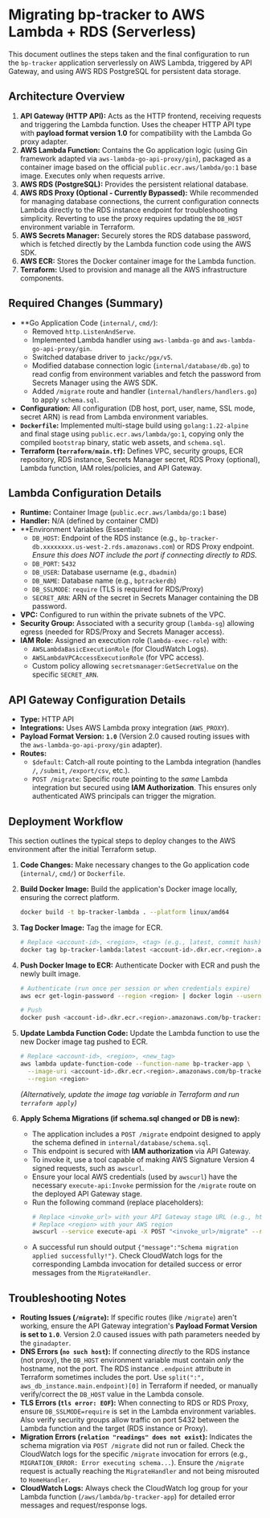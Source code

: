# Migrating bp-tracker to AWS Lambda + RDS (Serverless)

This document outlines the steps taken and the final configuration to run the `bp-tracker` application serverlessly on AWS Lambda, triggered by API Gateway, and using AWS RDS PostgreSQL for persistent data storage.

## Architecture Overview

1.  **API Gateway (HTTP API):** Acts as the HTTP frontend, receiving requests and triggering the Lambda function. Uses the cheaper HTTP API type with **payload format version 1.0** for compatibility with the Lambda Go proxy adapter.
2.  **AWS Lambda Function:** Contains the Go application logic (using Gin framework adapted via `aws-lambda-go-api-proxy/gin`), packaged as a container image based on the official `public.ecr.aws/lambda/go:1` base image. Executes only when requests arrive.
3.  **AWS RDS (PostgreSQL):** Provides the persistent relational database.
4.  **AWS RDS Proxy (Optional - Currently Bypassed):** While recommended for managing database connections, the current configuration connects Lambda directly to the RDS instance endpoint for troubleshooting simplicity. Reverting to use the proxy requires updating the `DB_HOST` environment variable in Terraform.
5.  **AWS Secrets Manager:** Securely stores the RDS database password, which is fetched directly by the Lambda function code using the AWS SDK.
6.  **AWS ECR:** Stores the Docker container image for the Lambda function.
7.  **Terraform:** Used to provision and manage all the AWS infrastructure components.

## Required Changes (Summary)

*   **Go Application Code (`internal/`, `cmd/`):
    *   Removed `http.ListenAndServe`.
    *   Implemented Lambda handler using `aws-lambda-go` and `aws-lambda-go-api-proxy/gin`.
    *   Switched database driver to `jackc/pgx/v5`.
    *   Modified database connection logic (`internal/database/db.go`) to read config from environment variables and fetch the password from Secrets Manager using the AWS SDK.
    *   Added `/migrate` route and handler (`internal/handlers/handlers.go`) to apply `schema.sql`.
*   **Configuration:** All configuration (DB host, port, user, name, SSL mode, secret ARN) is read from Lambda environment variables.
*   **`Dockerfile`:** Implemented multi-stage build using `golang:1.22-alpine` and final stage using `public.ecr.aws/lambda/go:1`, copying only the compiled `bootstrap` binary, static web assets, and `schema.sql`.
*   **Terraform (`terraform/main.tf`):** Defines VPC, security groups, ECR repository, RDS instance, Secrets Manager secret, RDS Proxy (optional), Lambda function, IAM roles/policies, and API Gateway.

## Lambda Configuration Details

*   **Runtime:** Container Image (`public.ecr.aws/lambda/go:1` base)
*   **Handler:** N/A (defined by container CMD)
*   **Environment Variables (Essential):
    *   `DB_HOST`: Endpoint of the RDS instance (e.g., `bp-tracker-db.xxxxxxxx.us-west-2.rds.amazonaws.com`) or RDS Proxy endpoint. *Ensure this does NOT include the port if connecting directly to RDS.*
    *   `DB_PORT`: `5432`
    *   `DB_USER`: Database username (e.g., `dbadmin`)
    *   `DB_NAME`: Database name (e.g., `bptrackerdb`)
    *   `DB_SSLMODE`: `require` (TLS is required for RDS/Proxy)
    *   `SECRET_ARN`: ARN of the secret in Secrets Manager containing the DB password.
*   **VPC:** Configured to run within the private subnets of the VPC.
*   **Security Group:** Associated with a security group (`lambda-sg`) allowing egress (needed for RDS/Proxy and Secrets Manager access).
*   **IAM Role:** Assigned an execution role (`lambda-exec-role`) with:
    *   `AWSLambdaBasicExecutionRole` (for CloudWatch Logs).
    *   `AWSLambdaVPCAccessExecutionRole` (for VPC access).
    *   Custom policy allowing `secretsmanager:GetSecretValue` on the specific `SECRET_ARN`.

## API Gateway Configuration Details

*   **Type:** HTTP API
*   **Integrations:** Uses AWS Lambda proxy integration (`AWS_PROXY`).
*   **Payload Format Version:** **`1.0`** (Version 2.0 caused routing issues with the `aws-lambda-go-api-proxy/gin` adapter).
*   **Routes:**
    *   `$default`: Catch-all route pointing to the Lambda integration (handles `/`, `/submit`, `/export/csv`, etc.).
    *   `POST /migrate`: Specific route pointing to the *same* Lambda integration but secured using **IAM Authorization**. This ensures only authenticated AWS principals can trigger the migration.

## Deployment Workflow

This section outlines the typical steps to deploy changes to the AWS environment after the initial Terraform setup.

1.  **Code Changes:** Make necessary changes to the Go application code (`internal/`, `cmd/`) or `Dockerfile`.
2.  **Build Docker Image:** Build the application's Docker image locally, ensuring the correct platform.
    ```bash
    docker build -t bp-tracker-lambda . --platform linux/amd64
    ```
3.  **Tag Docker Image:** Tag the image for ECR.
    ```bash
    # Replace <account-id>, <region>, <tag> (e.g., latest, commit hash)
    docker tag bp-tracker-lambda:latest <account-id>.dkr.ecr.<region>.amazonaws.com/bp-tracker:<tag>
    ```
4.  **Push Docker Image to ECR:** Authenticate Docker with ECR and push the newly built image.
    ```bash
    # Authenticate (run once per session or when credentials expire)
    aws ecr get-login-password --region <region> | docker login --username AWS --password-stdin <account-id>.dkr.ecr.<region>.amazonaws.com

    # Push
    docker push <account-id>.dkr.ecr.<region>.amazonaws.com/bp-tracker:<tag>
    ```
5.  **Update Lambda Function Code:** Update the Lambda function to use the new Docker image tag pushed to ECR.
    ```bash
    # Replace <account-id>, <region>, <new_tag>
    aws lambda update-function-code --function-name bp-tracker-app \
      --image-uri <account-id>.dkr.ecr.<region>.amazonaws.com/bp-tracker:<new_tag> \
      --region <region>
    ```
    *(Alternatively, update the image tag variable in Terraform and run `terraform apply`)*

6.  **Apply Schema Migrations (if schema.sql changed or DB is new):**
    *   The application includes a `POST /migrate` endpoint designed to apply the schema defined in `internal/database/schema.sql`.
    *   This endpoint is secured with **IAM authorization** via API Gateway.
    *   To invoke it, use a tool capable of making AWS Signature Version 4 signed requests, such as `awscurl`.
    *   Ensure your local AWS credentials (used by `awscurl`) have the necessary `execute-api:Invoke` permission for the `/migrate` route on the deployed API Gateway stage.
    *   Run the following command (replace placeholders):
        ```bash
        # Replace <invoke_url> with your API Gateway stage URL (e.g., https://xxxx.execute-api.us-west-2.amazonaws.com)
        # Replace <region> with your AWS region
        awscurl --service execute-api -X POST "<invoke_url>/migrate" --region <region>
        ```
    *   A successful run should output `{"message":"Schema migration applied successfully!"}`. Check CloudWatch logs for the corresponding Lambda invocation for detailed success or error messages from the `MigrateHandler`.

## Troubleshooting Notes

*   **Routing Issues (`/migrate`):** If specific routes (like `/migrate`) aren't working, ensure the API Gateway integration's **Payload Format Version is set to `1.0`**. Version 2.0 caused issues with path parameters needed by the `ginadapter`.
*   **DNS Errors (`no such host`):** If connecting *directly* to the RDS instance (not proxy), the `DB_HOST` environment variable must contain *only* the hostname, not the port. The RDS instance `.endpoint` attribute in Terraform sometimes includes the port. Use `split(":", aws_db_instance.main.endpoint)[0]` in Terraform if needed, or manually verify/correct the `DB_HOST` value in the Lambda console.
*   **TLS Errors (`tls error: EOF`):** When connecting to RDS or RDS Proxy, ensure `DB_SSLMODE=require` is set in the Lambda environment variables. Also verify security groups allow traffic on port 5432 between the Lambda function and the target (RDS instance or Proxy).
*   **Migration Errors (`relation "readings" does not exist`):** Indicates the schema migration via `POST /migrate` did not run or failed. Check the CloudWatch logs for the specific `/migrate` invocation for errors (e.g., `MIGRATION_ERROR: Error executing schema...`). Ensure the `/migrate` request is actually reaching the `MigrateHandler` and not being misrouted to `HomeHandler`.
*   **CloudWatch Logs:** Always check the CloudWatch log group for your Lambda function (`/aws/lambda/bp-tracker-app`) for detailed error messages and request/response logs.
